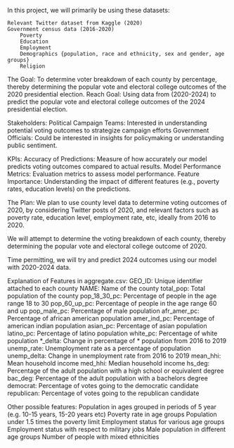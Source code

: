 In this project, we will primarily be using these datasets:

    Relevant Twitter dataset from Kaggle (2020)
    Government census data (2016-2020)
        Poverty
        Education
        Employment
        Demographics {population, race and ethnicity, sex and gender, age groups}
        Religion


The Goal: To determine voter breakdown of each county by percentage, thereby determining the popular vote and electoral college outcomes of the 2020 presidential election. 
Reach Goal: Using data from (2020-2024) to predict the popular vote and electoral college outcomes of the 2024 presidential election.

Stakeholders: 
Political Campaign Teams: Interested in understanding potential voting outcomes to strategize campaign efforts
Government Officials: Could be interested in insights for policymaking or understanding public sentiment.

KPIs: 
Accuracy of Predictions: Measure of how accurately our model predicts voting outcomes compared to actual results.
Model Performance Metrics: Evaluation metrics to assess model performance.
Feature Importance: Understanding the impact of different features (e.g., poverty rates, education levels) on the predictions.

The Plan:
We plan to use county level data to determine voting outcomes of 2020, by considering Twitter posts of 2020, and relevant factors such as poverty rate, education level, employment rate, etc, ideally from 2016 to 2020. 

We will attempt to determine the voting breakdown of each county, thereby determining the popular vote and electoral college outcome of 2020.

Time permitting, we will try and predict 2024 outcomes using our model with 2020-2024 data.


Explanation of Features in aggregate.csv:
    GEO_ID: Unique identifier attached to each county
    NAME: Name of the county
    total_pop: Total population of the county
    pop_18_30_pc: Percentage of people in the age range 18 to 30
    pop_60_up_pc: Percentage of people in the age range 60 and up
    pop_male_pc: Percentage of male population
    afr_amer_pc: Percentage of african american population
    amer_ind_pc: Percentage of american indian population
    asian_pc: Percentage of asian population
    latino_pc: Percentage of latino population
    white_pc: Percentage of white population
    *_delta: Change in percentage of * population from 2016 to 2019
    unemp_rate: Unemployment rate as a percentage of population
    unemp_delta: Change in unemployment rate from 2016 to 2019
    mean_hhi: Mean household income
    med_hhi: Median household income
    hs_deg: Percentage of the adult population with a high school or equivalent degree
    bac_deg: Percentage of the adult population with a bachelors degree
    democrat: Percentage of votes going to the democratic candidate
    republican: Percentage of votes going to the republican candidate

Other possible features:
    Population in ages grouped in periods of 5 year (e.g. 10-15 years, 15-20 years etc)
    Poverty rate in age groups
    Population under 1.5 times the poverty limit
    Employment status for various age groups
    Employment status with respect to military jobs
    Male population in different age groups
    Number of people with mixed ethnicities
